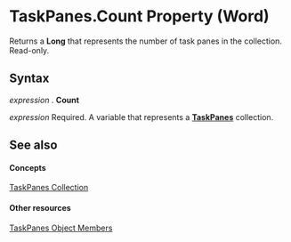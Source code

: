 
# TaskPanes.Count Property (Word)

Returns a  **Long** that represents the number of task panes in the collection. Read-only.


## Syntax

 _expression_ . **Count**

 _expression_ Required. A variable that represents a **[TaskPanes](a560a41b-a1d7-175a-b475-af742c9fa1f8.md)** collection.


## See also


#### Concepts


[TaskPanes Collection](a560a41b-a1d7-175a-b475-af742c9fa1f8.md)
#### Other resources


[TaskPanes Object Members](85a124a5-de1d-5da4-9dbe-bb4dbc27e610.md)
